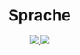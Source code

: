<h1 align="center">Sprache</h1>

<p align="center">
  <a href="https://github.com/sfktrkl/sprache/actions/workflows/ci.yml" >
    <img src="https://github.com/sfktrkl/sprache/actions/workflows/ci.yml/badge.svg" />
  </a>
  <a href="https://github.com/sfktrkl/sprache/actions/workflows/release.yml" >
    <img src="https://github.com/sfktrkl/sprache/actions/workflows/release.yml/badge.svg" />
  </a>
</p>
